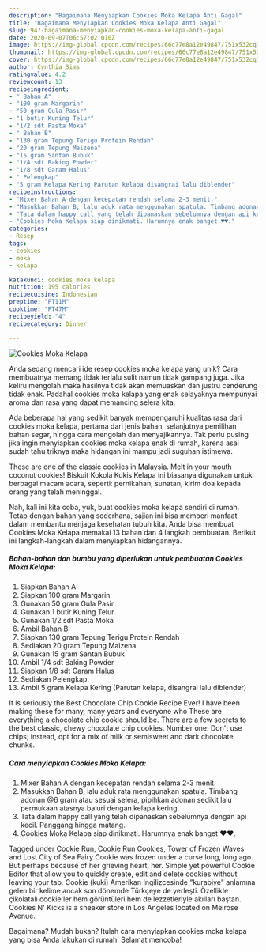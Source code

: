 ```yaml
---
description: "Bagaimana Menyiapkan Cookies Moka Kelapa Anti Gagal"
title: "Bagaimana Menyiapkan Cookies Moka Kelapa Anti Gagal"
slug: 947-bagaimana-menyiapkan-cookies-moka-kelapa-anti-gagal
date: 2020-09-07T06:57:02.010Z
image: https://img-global.cpcdn.com/recipes/66c77e8a12e49847/751x532cq70/cookies-moka-kelapa-foto-resep-utama.jpg
thumbnail: https://img-global.cpcdn.com/recipes/66c77e8a12e49847/751x532cq70/cookies-moka-kelapa-foto-resep-utama.jpg
cover: https://img-global.cpcdn.com/recipes/66c77e8a12e49847/751x532cq70/cookies-moka-kelapa-foto-resep-utama.jpg
author: Cynthia Sims
ratingvalue: 4.2
reviewcount: 13
recipeingredient:
- " Bahan A"
- "100 gram Margarin"
- "50 gram Gula Pasir"
- "1 butir Kuning Telur"
- "1/2 sdt Pasta Moka"
- " Bahan B"
- "130 gram Tepung Terigu Protein Rendah"
- "20 gram Tepung Maizena"
- "15 gram Santan Bubuk"
- "1/4 sdt Baking Powder"
- "1/8 sdt Garam Halus"
- " Pelengkap"
- "5 gram Kelapa Kering Parutan kelapa disangrai lalu diblender"
recipeinstructions:
- "Mixer Bahan A dengan kecepatan rendah selama 2-3 menit."
- "Masukkan Bahan B, lalu aduk rata menggunakan spatula. Timbang adonan @6 gram atau sesuai selera, pipihkan adonan sedikit lalu permukaan atasnya baluri dengan kelapa kering."
- "Tata dalam happy call yang telah dipanaskan sebelumnya dengan api kecil. Panggang hingga matang."
- "Cookies Moka Kelapa siap dinikmati. Harumnya enak banget ♥️♥️."
categories:
- Resep
tags:
- cookies
- moka
- kelapa

katakunci: cookies moka kelapa 
nutrition: 195 calories
recipecuisine: Indonesian
preptime: "PT11M"
cooktime: "PT47M"
recipeyield: "4"
recipecategory: Dinner

---
```



![Cookies Moka Kelapa](https://img-global.cpcdn.com/recipes/66c77e8a12e49847/751x532cq70/cookies-moka-kelapa-foto-resep-utama.jpg)

Anda sedang mencari ide resep cookies moka kelapa yang unik? Cara membuatnya memang tidak terlalu sulit namun tidak gampang juga. Jika keliru mengolah maka hasilnya tidak akan memuaskan dan justru cenderung tidak enak. Padahal cookies moka kelapa yang enak selayaknya mempunyai aroma dan rasa yang dapat memancing selera kita.

Ada beberapa hal yang sedikit banyak mempengaruhi kualitas rasa dari cookies moka kelapa, pertama dari jenis bahan, selanjutnya pemilihan bahan segar, hingga cara mengolah dan menyajikannya. Tak perlu pusing jika ingin menyiapkan cookies moka kelapa enak di rumah, karena asal sudah tahu triknya maka hidangan ini mampu jadi suguhan istimewa.

These are one of the classic cookies in Malaysia. Melt in your mouth coconut cookies! Biskuit Kokola Kukis Kelapa ini biasanya digunakan untuk berbagai macam acara, seperti: pernikahan, sunatan, kirim doa kepada orang yang telah meninggal.


Nah, kali ini kita coba, yuk, buat cookies moka kelapa sendiri di rumah. Tetap dengan bahan yang sederhana, sajian ini bisa memberi manfaat dalam membantu menjaga kesehatan tubuh kita. Anda bisa membuat Cookies Moka Kelapa memakai 13 bahan dan 4 langkah pembuatan. Berikut ini langkah-langkah dalam menyiapkan hidangannya.

<!--inarticleads1-->

##### Bahan-bahan dan bumbu yang diperlukan untuk pembuatan Cookies Moka Kelapa:

1. Siapkan  Bahan A:
1. Siapkan 100 gram Margarin
1. Gunakan 50 gram Gula Pasir
1. Gunakan 1 butir Kuning Telur
1. Gunakan 1/2 sdt Pasta Moka
1. Ambil  Bahan B:
1. Siapkan 130 gram Tepung Terigu Protein Rendah
1. Sediakan 20 gram Tepung Maizena
1. Gunakan 15 gram Santan Bubuk
1. Ambil 1/4 sdt Baking Powder
1. Siapkan 1/8 sdt Garam Halus
1. Sediakan  Pelengkap:
1. Ambil 5 gram Kelapa Kering (Parutan kelapa, disangrai lalu diblender)


It is seriously the Best Chocolate Chip Cookie Recipe Ever! I have been making these for many, many years and everyone who These are everything a chocolate chip cookie should be. There are a few secrets to the best classic, chewy chocolate chip cookies. Number one: Don&#39;t use chips; instead, opt for a mix of milk or semisweet and dark chocolate chunks. 

<!--inarticleads2-->

##### Cara menyiapkan Cookies Moka Kelapa:

1. Mixer Bahan A dengan kecepatan rendah selama 2-3 menit.
1. Masukkan Bahan B, lalu aduk rata menggunakan spatula. Timbang adonan @6 gram atau sesuai selera, pipihkan adonan sedikit lalu permukaan atasnya baluri dengan kelapa kering.
1. Tata dalam happy call yang telah dipanaskan sebelumnya dengan api kecil. Panggang hingga matang.
1. Cookies Moka Kelapa siap dinikmati. Harumnya enak banget ♥️♥️.


Tagged under Cookie Run, Cookie Run Cookies, Tower of Frozen Waves and Lost City of Sea Fairy Cookie was frozen under a curse long, long ago. But perhaps because of her grieving heart, her. Simple yet powerful Cookie Editor that allow you to quickly create, edit and delete cookies without leaving your tab. Cookie (kuki) Amerikan İngilizcesinde &#34;kurabiye&#34; anlamına gelen bir kelime ancak son dönemde Türkçeye de yerleşti. Özellikle çikolatalı cookie&#39;ler hem görüntüleri hem de lezzetleriyle akılları baştan. Cookies N&#39; Kicks is a sneaker store in Los Angeles located on Melrose Avenue. 

Bagaimana? Mudah bukan? Itulah cara menyiapkan cookies moka kelapa yang bisa Anda lakukan di rumah. Selamat mencoba!
